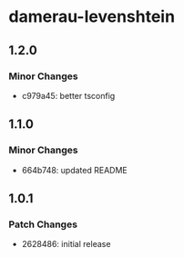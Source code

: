 # damerau-levenshtein

## 1.2.0

### Minor Changes

- c979a45: better tsconfig

## 1.1.0

### Minor Changes

- 664b748: updated README

## 1.0.1

### Patch Changes

- 2628486: initial release
